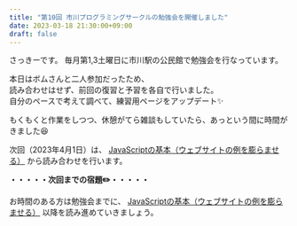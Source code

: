 ```yaml
---
title: "第10回 市川プログラミングサークルの勉強会を開催しました"
date: 2023-03-18 21:30:00+09:00
draft: false
---
```


<p>さっきーです。 毎月第1,3土曜日に市川駅の公民館で勉強会を行なっています。</p>
<p>本日はボムさんと二人参加だったため、<br>
読み合わせはせず、前回の復習と予習を各自で行いました。<br>
自分のペースで考えて調べて、練習用ページをアップデート✨</p>
<p>もくもくと作業をしつつ、休憩がてら雑談もしていたら、あっという間に時間がきました😆</p>
<p>次回（2023年4月1日）は、
<a href="https://developer.mozilla.org/ja/docs/Learn/Getting_started_with_the_web/JavaScript_basics#%E3%82%A6%E3%82%A7%E3%83%96%E3%82%B5%E3%82%A4%E3%83%88%E3%81%AE%E4%BE%8B%E3%82%92%E8%86%A8%E3%82%89%E3%81%BE%E3%81%9B%E3%82%8B">JavaScriptの基本（ウェブサイトの例を膨らませる）</a>
から読み合わせを行います。</p>

<p><strong>・・・・・次回までの宿題✏️・・・・・</strong></p>
<p>お時間のある方は勉強会までに、
<a href="https://developer.mozilla.org/ja/docs/Learn/Getting_started_with_the_web/JavaScript_basics#%E3%82%A6%E3%82%A7%E3%83%96%E3%82%B5%E3%82%A4%E3%83%88%E3%81%AE%E4%BE%8B%E3%82%92%E8%86%A8%E3%82%89%E3%81%BE%E3%81%9B%E3%82%8B">JavaScriptの基本（ウェブサイトの例を膨らませる）</a>
以降を読み進めていきましょう。</p>
